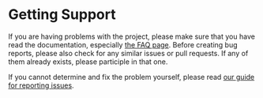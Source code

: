 # Getting Support

If you are having problems with the project, please make sure that you have read the
documentation, especially [the FAQ page](faq.md). Before creating bug reports, please
also check for any similar issues or pull requests. If any of them already exists, please
participle in that one.

If you cannot determine and fix the problem yourself, please read [our guide for reporting
issues](troubleshooting.md#reporting-issues).
